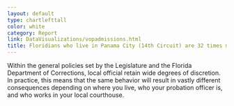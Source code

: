 ```yaml
---
layout: default
type: chartlefttall
color: white
category: Report
link: DataVisualizations/vopadmissions.html
title: Floridians who live in Panama City (14th Circuit) are 32 times more likely to be sent to prison for a VOP than Floridians in Palm Beach.
---
```

Within the general policies set by the Legislature and the Florida
Department of Corrections, local official retain wide degrees of
discretion. In practice, this means that the same behavior
will result in vastly different consequences depending on where you live,
who your probation officer is, and who works in your local courthouse.

